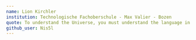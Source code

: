 ```yaml
---
name: Lion Kirchler
institution: Technologische Fachoberschule - Max Valier - Bozen 
quote: To understand the Universe, you must understand the language in which it's written, Scratch
github_user: Nis5l
---
```

